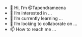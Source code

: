 - 👋 Hi, I’m @Tapendrameena
- 👀 I’m interested in ...
- 🌱 I’m currently learning ...
- 💞️ I’m looking to collaborate on ...
- 📫 How to reach me ...

<!---
Tapendrameena/Tapendrameena is a ✨ special ✨ repository because its `README.md` (this file) appears on your GitHub profile.
You can click the Preview link to take a look at your changes.
--->
